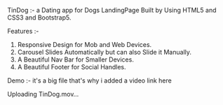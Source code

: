 TinDog :- a Dating app for Dogs LandingPage Built by Using HTML5 and CSS3 and Bootstrap5.

Features :-
1. Responsive Design for Mob and Web Devices.
2. Carousel Slides Automatically but can also Slide it Manually.
3. A Beautiful Nav Bar for Smaller Devices.
4. A Beautiful Footer for Social Handles.

Demo :-
it's a big file that's why i added a video link here

Uploading TinDog.mov…
